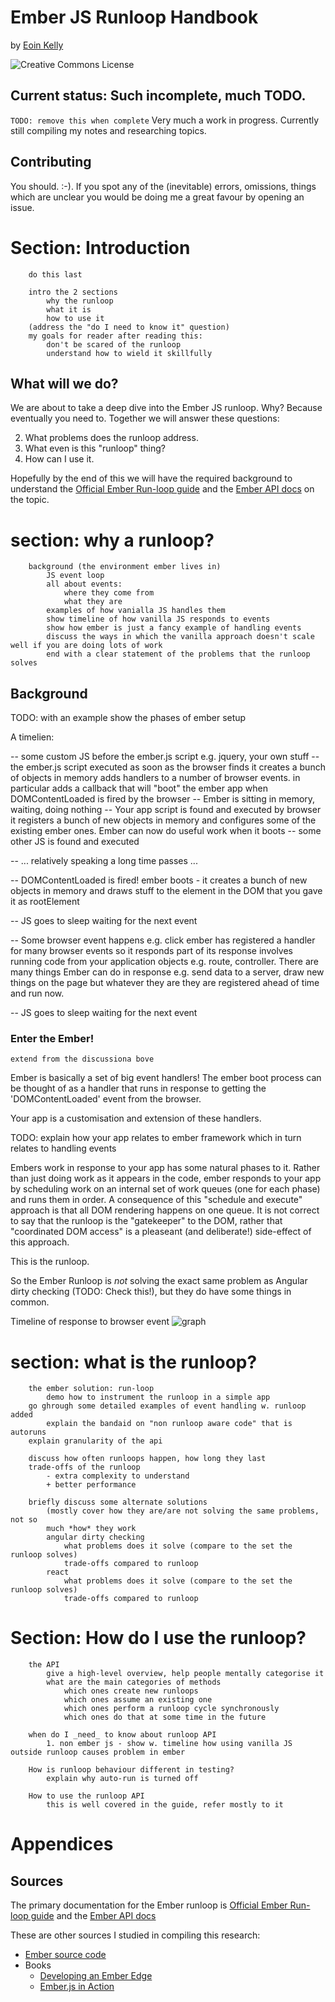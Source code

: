 # Ember JS Runloop Handbook

by [Eoin Kelly](https://twitter.com/eoinkelly)

![Creative Commons License](https://i.creativecommons.org/l/by-sa/4.0/88x31.png)

## Current status: Such incomplete, much TODO.

`TODO: remove this when complete`
Very much a work in progress. Currently still compiling my notes and researching
topics.

## Contributing

You should. :-). If you spot any of the (inevitable) errors, omissions, things
which are unclear you would be doing me a great favour by opening an issue.


# Section: Introduction

```
    do this last

    intro the 2 sections
        why the runloop
        what it is
        how to use it
    (address the "do I need to know it" question)
    my goals for reader after reading this:
        don't be scared of the runloop
        understand how to wield it skillfully

```

## What will we do?

We are about to take a deep dive into the Ember JS runloop. Why? Because eventually you need to.
Together we will answer these questions:

2. What problems does the runloop address.
1. What even is this "runloop" thing?
3. How can I use it.

Hopefully by the end of this we will have the required background to understand the
[Official Ember Run-loop guide](http://emberjs.com/guides/understanding-ember/run-loop/) and the [Ember
API docs](http://emberjs.com/api/) on the topic.

# section: why a runloop?

```
    background (the environment ember lives in)
        JS event loop
        all about events:
            where they come from
            what they are
        examples of how vanialla JS handles them
        show timeline of how vanilla JS responds to events
        show how ember is just a fancy example of handling events
        discuss the ways in which the vanilla approach doesn't scale well if you are doing lots of work
        end with a clear statement of the problems that the runloop solves
```

## Background

TODO: with an example show the phases of ember setup

A timelien:

-- some custom JS before the ember.js script e.g. jquery, your own stuff
-- the ember.js script
    executed as soon as the browser finds it
    creates a bunch of objects in memory
    adds handlers to a number of browser events. in particular adds a callback
    that will "boot" the ember app when DOMContentLoaded is fired by the browser
-- Ember is sitting in memory, waiting, doing nothing
-- Your app script is found and executed by browser
    it registers a bunch of new objects in memory and configures some of the
    existing ember ones. Ember can now do useful work when it boots
-- some other JS is found and executed

-- ... relatively speaking a long time passes ...

-- DOMContentLoaded is fired!
    ember boots - it creates a bunch of new objects in memory and draws stuff to
    the element in the DOM that you gave it as rootElement

-- JS goes to sleep waiting for the next event

-- Some browser event happens e.g. click
    ember has registered a handler for many browser events so it responds
    part of its response involves running code from your application objects
    e.g. route, controller. There are many things Ember can do in response e.g.
    send data to a server, draw new things on the page but whatever they are
    they are registered ahead of time and run now.

-- JS goes to sleep waiting for the next event


### Enter the Ember!

```
extend from the discussiona bove
```
Ember is basically a set of big event handlers!
    The ember boot process can be thought of as a handler that runs in response
    to getting the 'DOMContentLoaded' event from the browser.

Your app is a customisation and extension of these handlers.

TODO: explain how your app relates to ember framework which in turn relates to handling events

Embers work in response to your app has some natural phases to it. Rather than
just doing work as it appears in the code, ember responds to your app by
scheduling work on an internal set of work queues (one for each phase) and runs them in
order. A consequence of this "schedule and execute" approach is that all DOM
rendering happens on one queue. It is not correct to say that the runloop is the
"gatekeeper" to the DOM, rather that "coordinated DOM access" is a pleaseant
(and deliberate!) side-effect of this approach.

This is the runloop.

So the Ember Runloop is *not* solving the exact same problem as Angular dirty
checking (TODO: Check this!), but they do have some things in common.




Timeline of response to browser event
![graph](https://docs.google.com/drawings/d/10HAJdly4R_31NE0n7Lt8XcLr_TlYwfsal-SZl7pINsM/pub?w=498&amp;h=749)

# section: what is the runloop?

```
    the ember solution: run-loop
        demo how to instrument the runloop in a simple app
    go ghrough some detailed examples of event handling w. runloop added
        explain the bandaid on "non runloop aware code" that is autoruns
    explain granularity of the api

    discuss how often runloops happen, how long they last
    trade-offs of the runloop
        - extra complexity to understand
        + better performance

    briefly discuss some alternate solutions
        (mostly cover how they are/are not solving the same problems, not so
        much *how* they work
        angular dirty checking
            what problems does it solve (compare to the set the runloop solves)
            trade-offs compared to runloop
        react
            what problems does it solve (compare to the set the runloop solves)
            trade-offs compared to runloop
```


# Section: How do I use the runloop?

```
    the API
        give a high-level overview, help people mentally categorise it
        what are the main categories of methods
            which ones create new runloops
            which ones assume an existing one
            which ones perform a runloop cycle synchronously
            which ones do that at some time in the future

    when do I _need_ to know about runloop API
        1. non ember js - show w. timeline how using vanilla JS outside runloop causes problem in ember

    How is runloop behaviour different in testing?
        explain why auto-run is turned off

    How to use the runloop API
        this is well covered in the guide, refer mostly to it
```

# Appendices

## Sources

The primary documentation for the Ember runloop is [Official Ember Run-loop
guide](http://emberjs.com/guides/understanding-ember/run-loop/) and the [Ember
API docs](http://emberjs.com/api/)

These are other sources I studied in compiling this research:

* [Ember source code](https://github.com/emberjs/ember.js)
* Books
    * [Developing an Ember Edge](http://bleedingedgepress.com/our-books/developing-an-ember-edge/)
    * [Ember.js in Action](http://www.manning.com/skeie/)

